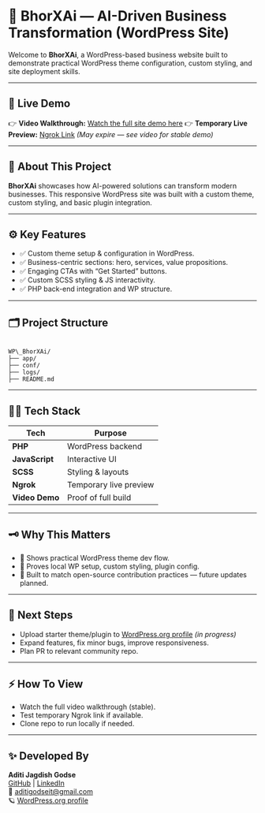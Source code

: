 # 📌 BhorXAi — AI-Driven Business Transformation (WordPress Site)

Welcome to **BhorXAi**, a WordPress-based business website built to demonstrate practical WordPress theme configuration, custom styling, and site deployment skills.

---

## 🔗 Live Demo

👉 **Video Walkthrough:** [Watch the full site demo here](https://drive.google.com/file/d/1vTSQKKBzOZKuo0DLpe8_XE9aHvZy31np/view?usp=sharing)
👉 **Temporary Live Preview:** [Ngrok Link](https://fad5e7687740.ngrok-free.app) *(May expire — see video for stable demo)*

---

## 🧩 About This Project

**BhorXAi** showcases how AI-powered solutions can transform modern businesses. This responsive WordPress site was built with a custom theme, custom styling, and basic plugin integration.

---

## ⚙️ Key Features

- ✅ Custom theme setup & configuration in WordPress.
- ✅ Business-centric sections: hero, services, value propositions.
- ✅ Engaging CTAs with “Get Started” buttons.
- ✅ Custom SCSS styling & JS interactivity.
- ✅ PHP back-end integration and WP structure.

---

## 🗂️ Project Structure

```

WP\_BhorXAi/
├── app/         
├── conf/        
├── logs/        
├── README.md    

```

---

## 🧑‍💻 Tech Stack

| Tech | Purpose |
|------|---------|
| **PHP** | WordPress backend |
| **JavaScript** | Interactive UI |
| **SCSS** | Styling & layouts |
| **Ngrok** | Temporary live preview |
| **Video Demo** | Proof of full build |

---

## 🗝️ Why This Matters

- 📌 Shows practical WordPress theme dev flow.
- 📌 Proves local WP setup, custom styling, plugin config.
- 📌 Built to match open-source contribution practices — future updates planned.

---

## 🚀 Next Steps

- Upload starter theme/plugin to [WordPress.org profile](https://profiles.wordpress.org/aditigodse10/) *(in progress)*  
- Expand features, fix minor bugs, improve responsiveness.
- Plan PR to relevant community repo.

---

## ⚡ How To View

- Watch the full video walkthrough (stable).
- Test temporary Ngrok link if available.
- Clone repo to run locally if needed.

---

## ✨ Developed By

**Aditi Jagdish Godse**  
[GitHub](https://github.com/aditigodse10) | [LinkedIn](https://www.linkedin.com/in/YOUR_LINK)  
📧 [aditigodseit@gmail.com](mailto:aditigodseit@gmail.com)  
🪐 [WordPress.org profile](https://profiles.wordpress.org/aditigodse10/)
